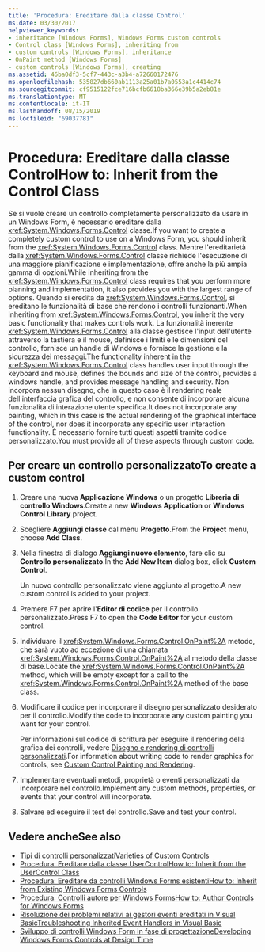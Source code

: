 ```yaml
---
title: 'Procedura: Ereditare dalla classe Control'
ms.date: 03/30/2017
helpviewer_keywords:
- inheritance [Windows Forms], Windows Forms custom controls
- Control class [Windows Forms], inheriting from
- custom controls [Windows Forms], inheritance
- OnPaint method [Windows Forms]
- custom controls [Windows Forms], creating
ms.assetid: 46ba0df3-5cf7-443c-a3b4-a72660172476
ms.openlocfilehash: 535827db660ab1113a25a01b7a0553a1c4414c74
ms.sourcegitcommit: cf9515122fce716bcfb6618ba366e39b5a2eb81e
ms.translationtype: MT
ms.contentlocale: it-IT
ms.lasthandoff: 08/15/2019
ms.locfileid: "69037781"
---
```

# <a name="how-to-inherit-from-the-control-class"></a><span data-ttu-id="01ffb-102">Procedura: Ereditare dalla classe Control</span><span class="sxs-lookup"><span data-stu-id="01ffb-102">How to: Inherit from the Control Class</span></span>
<span data-ttu-id="01ffb-103">Se si vuole creare un controllo completamente personalizzato da usare in un Windows Form, è necessario ereditare dalla <xref:System.Windows.Forms.Control> classe.</span><span class="sxs-lookup"><span data-stu-id="01ffb-103">If you want to create a completely custom control to use on a Windows Form, you should inherit from the <xref:System.Windows.Forms.Control> class.</span></span> <span data-ttu-id="01ffb-104">Mentre l'ereditarietà dalla <xref:System.Windows.Forms.Control> classe richiede l'esecuzione di una maggiore pianificazione e implementazione, offre anche la più ampia gamma di opzioni.</span><span class="sxs-lookup"><span data-stu-id="01ffb-104">While inheriting from the <xref:System.Windows.Forms.Control> class requires that you perform more planning and implementation, it also provides you with the largest range of options.</span></span> <span data-ttu-id="01ffb-105">Quando si eredita da <xref:System.Windows.Forms.Control>, si ereditano le funzionalità di base che rendono i controlli funzionanti.</span><span class="sxs-lookup"><span data-stu-id="01ffb-105">When inheriting from <xref:System.Windows.Forms.Control>, you inherit the very basic functionality that makes controls work.</span></span> <span data-ttu-id="01ffb-106">La funzionalità inerente <xref:System.Windows.Forms.Control> alla classe gestisce l'input dell'utente attraverso la tastiera e il mouse, definisce i limiti e le dimensioni del controllo, fornisce un handle di Windows e fornisce la gestione e la sicurezza dei messaggi.</span><span class="sxs-lookup"><span data-stu-id="01ffb-106">The functionality inherent in the <xref:System.Windows.Forms.Control> class handles user input through the keyboard and mouse, defines the bounds and size of the control, provides a windows handle, and provides message handling and security.</span></span> <span data-ttu-id="01ffb-107">Non incorpora nessun disegno, che in questo caso è il rendering reale dell'interfaccia grafica del controllo, e non consente di incorporare alcuna funzionalità di interazione utente specifica.</span><span class="sxs-lookup"><span data-stu-id="01ffb-107">It does not incorporate any painting, which in this case is the actual rendering of the graphical interface of the control, nor does it incorporate any specific user interaction functionality.</span></span> <span data-ttu-id="01ffb-108">È necessario fornire tutti questi aspetti tramite codice personalizzato.</span><span class="sxs-lookup"><span data-stu-id="01ffb-108">You must provide all of these aspects through custom code.</span></span>

## <a name="to-create-a-custom-control"></a><span data-ttu-id="01ffb-109">Per creare un controllo personalizzato</span><span class="sxs-lookup"><span data-stu-id="01ffb-109">To create a custom control</span></span>

1. <span data-ttu-id="01ffb-110">Creare una nuova **Applicazione Windows** o un progetto **Libreria di controllo Windows**.</span><span class="sxs-lookup"><span data-stu-id="01ffb-110">Create a new **Windows Application** or **Windows Control Library** project.</span></span>

2. <span data-ttu-id="01ffb-111">Scegliere **Aggiungi classe** dal menu **Progetto**.</span><span class="sxs-lookup"><span data-stu-id="01ffb-111">From the **Project** menu, choose **Add Class**.</span></span>

3. <span data-ttu-id="01ffb-112">Nella finestra di dialogo **Aggiungi nuovo elemento**, fare clic su **Controllo personalizzato**.</span><span class="sxs-lookup"><span data-stu-id="01ffb-112">In the **Add New Item** dialog box, click **Custom Control**.</span></span>

     <span data-ttu-id="01ffb-113">Un nuovo controllo personalizzato viene aggiunto al progetto.</span><span class="sxs-lookup"><span data-stu-id="01ffb-113">A new custom control is added to your project.</span></span>

4. <span data-ttu-id="01ffb-114">Premere F7 per aprire l'**Editor di codice** per il controllo personalizzato.</span><span class="sxs-lookup"><span data-stu-id="01ffb-114">Press F7 to open the **Code Editor** for your custom control.</span></span>

5. <span data-ttu-id="01ffb-115">Individuare il <xref:System.Windows.Forms.Control.OnPaint%2A> metodo, che sarà vuoto ad eccezione di una chiamata <xref:System.Windows.Forms.Control.OnPaint%2A> al metodo della classe di base.</span><span class="sxs-lookup"><span data-stu-id="01ffb-115">Locate the <xref:System.Windows.Forms.Control.OnPaint%2A> method, which will be empty except for a call to the <xref:System.Windows.Forms.Control.OnPaint%2A> method of the base class.</span></span>

6. <span data-ttu-id="01ffb-116">Modificare il codice per incorporare il disegno personalizzato desiderato per il controllo.</span><span class="sxs-lookup"><span data-stu-id="01ffb-116">Modify the code to incorporate any custom painting you want for your control.</span></span>

     <span data-ttu-id="01ffb-117">Per informazioni sul codice di scrittura per eseguire il rendering della grafica dei controlli, vedere [Disegno e rendering di controlli personalizzati](custom-control-painting-and-rendering.md).</span><span class="sxs-lookup"><span data-stu-id="01ffb-117">For information about writing code to render graphics for controls, see [Custom Control Painting and Rendering](custom-control-painting-and-rendering.md).</span></span>

7. <span data-ttu-id="01ffb-118">Implementare eventuali metodi, proprietà o eventi personalizzati da incorporare nel controllo.</span><span class="sxs-lookup"><span data-stu-id="01ffb-118">Implement any custom methods, properties, or events that your control will incorporate.</span></span>

8. <span data-ttu-id="01ffb-119">Salvare ed eseguire il test del controllo.</span><span class="sxs-lookup"><span data-stu-id="01ffb-119">Save and test your control.</span></span>

## <a name="see-also"></a><span data-ttu-id="01ffb-120">Vedere anche</span><span class="sxs-lookup"><span data-stu-id="01ffb-120">See also</span></span>

- [<span data-ttu-id="01ffb-121">Tipi di controlli personalizzati</span><span class="sxs-lookup"><span data-stu-id="01ffb-121">Varieties of Custom Controls</span></span>](varieties-of-custom-controls.md)
- [<span data-ttu-id="01ffb-122">Procedura: Ereditare dalla classe UserControl</span><span class="sxs-lookup"><span data-stu-id="01ffb-122">How to: Inherit from the UserControl Class</span></span>](how-to-inherit-from-the-usercontrol-class.md)
- [<span data-ttu-id="01ffb-123">Procedura: Ereditare da controlli Windows Forms esistenti</span><span class="sxs-lookup"><span data-stu-id="01ffb-123">How to: Inherit from Existing Windows Forms Controls</span></span>](how-to-inherit-from-existing-windows-forms-controls.md)
- [<span data-ttu-id="01ffb-124">Procedura: Controlli autore per Windows Forms</span><span class="sxs-lookup"><span data-stu-id="01ffb-124">How to: Author Controls for Windows Forms</span></span>](how-to-author-controls-for-windows-forms.md)
- [<span data-ttu-id="01ffb-125">Risoluzione dei problemi relativi ai gestori eventi ereditati in Visual Basic</span><span class="sxs-lookup"><span data-stu-id="01ffb-125">Troubleshooting Inherited Event Handlers in Visual Basic</span></span>](~/docs/visual-basic/programming-guide/language-features/events/troubleshooting-inherited-event-handlers.md)
- [<span data-ttu-id="01ffb-126">Sviluppo di controlli Windows Form in fase di progettazione</span><span class="sxs-lookup"><span data-stu-id="01ffb-126">Developing Windows Forms Controls at Design Time</span></span>](developing-windows-forms-controls-at-design-time.md)
